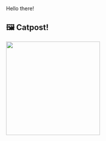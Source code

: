 Hello there!



## 🖼️ Catpost!

<sub>
    <img src="https://cdn2.thecatapi.com/images/c2m.jpg" height="256">
</sub>


